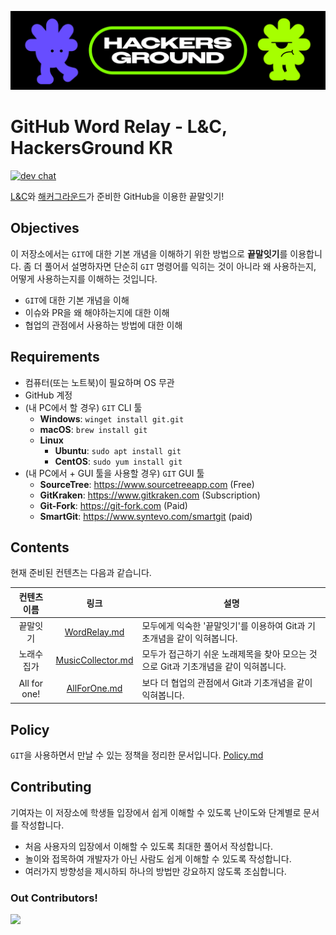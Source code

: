 <p align="center">
  <img src="assets/banner-1920x480.png">
</p>


# GitHub Word Relay - L&C, HackersGround KR

[![dev chat](https://discordapp.com/api/guilds/1112283537165529100/widget.png?style=shield)](https://aka.ms/hg/discord)

[L&C](https://computer.knu.ac.kr/sub6_3.php)와 [해커그라운드](https://hackersground.kr/)가 준비한 GitHub을 이용한 끝말잇기!


## Objectives

이 저장소에서는 `GIT`에 대한 기본 개념을 이해하기 위한 방법으로 **끝말잇기**를 이용합니다.
좀 더 풀어서 설명하자면 단순히 `GIT` 명령어를 익히는 것이 아니라 왜 사용하는지, 어떻게 사용하는지를 이해하는 것입니다.

- `GIT`에 대한 기본 개념을 이해
- 이슈와 PR을 왜 해야하는지에 대한 이해
- 협업의 관점에서 사용하는 방법에 대한 이해


## Requirements

- 컴퓨터(또는 노트북)이 필요하며 OS 무관
- GitHub 계정
- (내 PC에서 할 경우) `GIT` CLI 툴
  - **Windows**: `winget install git.git`
  - **macOS**: `brew install git`
  - **Linux**
    - **Ubuntu**: `sudo apt install git`
    - **CentOS**: `sudo yum install git`
- (내 PC에서 + GUI 툴을 사용할 경우) `GIT` GUI 툴
  - **SourceTree**: https://www.sourcetreeapp.com (Free)
  - **GitKraken**: https://www.gitkraken.com (Subscription)
  - **Git-Fork**: https://git-fork.com (Paid)
  - **SmartGit**: https://www.syntevo.com/smartgit (paid)

## Contents

현재 준비된 컨텐츠는 다음과 같습니다.

| 컨텐츠 이름 | 링크 | 설명 |
|:---------:|:---:|----|
| 끝말잇기 | [WordRelay.md](./docs/WordRelay.md) | 모두에게 익숙한 '끝말잇기'를 이용하여 Git과 기초개념을 같이 익혀봅니다. |
| 노래수집가 | [MusicCollector.md](./docs/MusicCollector.md) | 모두가 접근하기 쉬운 노래제목을 찾아 모으는 것으로 Git과 기초개념을 같이 익혀봅니다. |
| All for one! | [AllForOne.md](./docs/AllForOne.md) | 보다 더 협업의 관점에서 Git과 기초개념을 같이 익혀봅니다. |


## Policy

`GIT`을 사용하면서 만날 수 있는 정책을 정리한 문서입니다. [Policy.md](./Policy.md)


## Contributing

기여자는 이 저장소에 학생들 입장에서 쉽게 이해할 수 있도록 난이도와 단계별로 문서를 작성합니다.

- 처음 사용자의 입장에서 이해할 수 있도록 최대한 풀어서 작성합니다.
- 놀이와 접목하여 개발자가 아닌 사람도 쉽게 이해할 수 있도록 작성합니다.
- 여러가지 방향성을 제시하되 하나의 방법만 강요하지 않도록 조심합니다.

### Out Contributors!

<!-- https://contrib.nn.ci -->

<a href="https://github.com/hackersground-kr/GitHubWordRelay/graphs/contributors"><img src="https://contrib.nn.ci/api?repo=hackersground-kr/GitHubWordRelay" /></a>
